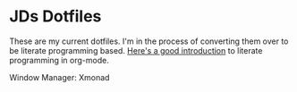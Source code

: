 # JDs Dotfiles

These are my current dotfiles. I'm in the process of converting them over to be literate programming based. [Here's a good introduction](http://howardism.org/Technical/Emacs/literate-programming-tutorial.html) to literate programming in org-mode.

Window Manager: Xmonad

